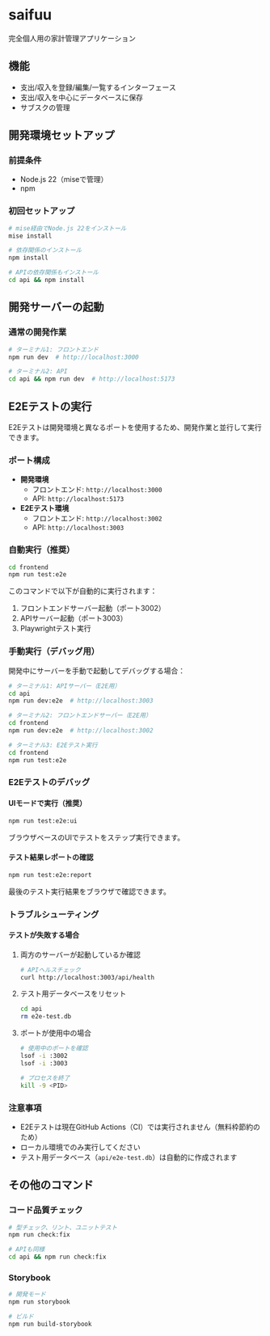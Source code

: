 # saifuu

完全個人用の家計管理アプリケーション

## 機能

- 支出/収入を登録/編集/一覧するインターフェース
- 支出/収入を中心にデータベースに保存
- サブスクの管理

## 開発環境セットアップ

### 前提条件
- Node.js 22（miseで管理）
- npm

### 初回セットアップ
```bash
# mise経由でNode.js 22をインストール
mise install

# 依存関係のインストール
npm install

# APIの依存関係もインストール
cd api && npm install
```

## 開発サーバーの起動

### 通常の開発作業
```bash
# ターミナル1: フロントエンド
npm run dev  # http://localhost:3000

# ターミナル2: API
cd api && npm run dev  # http://localhost:5173
```

## E2Eテストの実行

E2Eテストは開発環境と異なるポートを使用するため、開発作業と並行して実行できます。

### ポート構成
- **開発環境**
  - フロントエンド: `http://localhost:3000`
  - API: `http://localhost:5173`
- **E2Eテスト環境**
  - フロントエンド: `http://localhost:3002`
  - API: `http://localhost:3003`

### 自動実行（推奨）
```bash
cd frontend
npm run test:e2e
```
このコマンドで以下が自動的に実行されます：
1. フロントエンドサーバー起動（ポート3002）
2. APIサーバー起動（ポート3003）
3. Playwrightテスト実行

### 手動実行（デバッグ用）

開発中にサーバーを手動で起動してデバッグする場合：

```bash
# ターミナル1: APIサーバー（E2E用）
cd api
npm run dev:e2e  # http://localhost:3003

# ターミナル2: フロントエンドサーバー（E2E用）
cd frontend
npm run dev:e2e  # http://localhost:3002

# ターミナル3: E2Eテスト実行
cd frontend
npm run test:e2e
```

### E2Eテストのデバッグ

#### UIモードで実行（推奨）
```bash
npm run test:e2e:ui
```
ブラウザベースのUIでテストをステップ実行できます。

#### テスト結果レポートの確認
```bash
npm run test:e2e:report
```
最後のテスト実行結果をブラウザで確認できます。

### トラブルシューティング

#### テストが失敗する場合
1. 両方のサーバーが起動しているか確認
   ```bash
   # APIヘルスチェック
   curl http://localhost:3003/api/health
   ```

2. テスト用データベースをリセット
   ```bash
   cd api
   rm e2e-test.db
   ```

3. ポートが使用中の場合
   ```bash
   # 使用中のポートを確認
   lsof -i :3002
   lsof -i :3003
   
   # プロセスを終了
   kill -9 <PID>
   ```

### 注意事項
- E2Eテストは現在GitHub Actions（CI）では実行されません（無料枠節約のため）
- ローカル環境でのみ実行してください
- テスト用データベース（`api/e2e-test.db`）は自動的に作成されます

## その他のコマンド

### コード品質チェック
```bash
# 型チェック、リント、ユニットテスト
npm run check:fix

# APIも同様
cd api && npm run check:fix
```

### Storybook
```bash
# 開発モード
npm run storybook

# ビルド
npm run build-storybook
```
